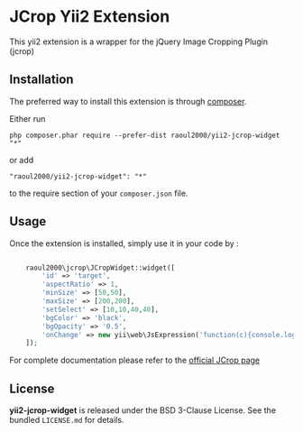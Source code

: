 JCrop Yii2 Extension
====================
This yii2 extension is a wrapper for the jQuery Image Cropping Plugin (jcrop)

Installation
------------

The preferred way to install this extension is through [composer](http://getcomposer.org/download/).

Either run

```
php composer.phar require --prefer-dist raoul2000/yii2-jcrop-widget "*"
```

or add

```
"raoul2000/yii2-jcrop-widget": "*"
```

to the require section of your `composer.json` file.


Usage
-----

Once the extension is installed, simply use it in your code by  :

```php

	raoul2000\jcrop\JCropWidget::widget([
		'id' => 'target',
		'aspectRatio' => 1,
		'minSize' => [50,50],
		'maxSize' => [200,200],
		'setSelect' => [10,10,40,40],
		'bgColor' => 'black',
		'bgOpacity' => '0.5',
		'onChange' => new yii\web\JsExpression('function(c){console.log(c.x);}')
	]);

```

For complete documentation please refer to the [official JCrop page](http://deepliquid.com/content/Jcrop.html)

License
-------

**yii2-jcrop-widget** is released under the BSD 3-Clause License. See the bundled `LICENSE.md` for details.
